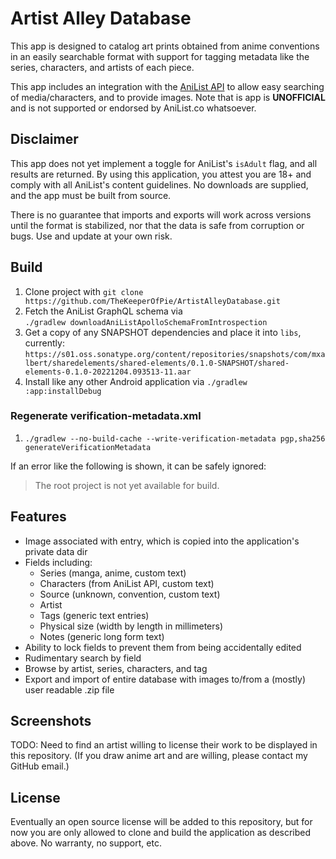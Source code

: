 # Artist Alley Database

This app is designed to catalog art prints obtained from anime conventions in an easily searchable
format with support for tagging metadata like the series, characters, and artists of each piece.

This app includes an integration with the
[AniList API](https://anilist.gitbook.io/anilist-apiv2-docs/) to allow easy searching of
media/characters, and to provide images. Note that is app is **UNOFFICIAL** and is not supported or
endorsed by AniList.co whatsoever.

## Disclaimer

This app does not yet implement a toggle for AniList's `isAdult` flag, and all results are returned.
By using this application, you attest you are 18+ and comply with all AniList's content guidelines.
No downloads are supplied, and the app must be built from source.

There is no guarantee that imports and exports will work across versions until the format is
stabilized, nor that the data is safe from corruption or bugs. Use and update at your own risk.

## Build

1. Clone project with `git clone https://github.com/TheKeeperOfPie/ArtistAlleyDatabase.git`
2. Fetch the AniList GraphQL schema via  
  `./gradlew downloadAniListApolloSchemaFromIntrospection`
3. Get a copy of any SNAPSHOT dependencies and place it into `libs`, currently:
   ```https://s01.oss.sonatype.org/content/repositories/snapshots/com/mxalbert/sharedelements/shared-elements/0.1.0-SNAPSHOT/shared-elements-0.1.0-20221204.093513-11.aar```
4. Install like any other Android application via `./gradlew :app:installDebug`

### Regenerate verification-metadata.xml

1. `./gradlew --no-build-cache --write-verification-metadata pgp,sha256 generateVerificationMetadata`

If an error like the following is shown, it can be safely ignored:
> The root project is not yet available for build.

## Features

- Image associated with entry, which is copied into the application's private data dir
- Fields including:
  - Series (manga, anime, custom text)
  - Characters (from AniList API, custom text)
  - Source (unknown, convention, custom text)
  - Artist
  - Tags (generic text entries)
  - Physical size (width by length in millimeters)
  - Notes (generic long form text)
- Ability to lock fields to prevent them from being accidentally edited
- Rudimentary search by field
- Browse by artist, series, characters, and tag
- Export and import of entire database with images to/from a (mostly) user readable .zip file

## Screenshots

TODO: Need to find an artist willing to license their work to be displayed in this repository.
(If you draw anime art and are willing, please contact my GitHub email.)

## License

Eventually an open source license will be added to this repository, but for now you are only allowed
to clone and build the application as described above. No warranty, no support, etc.